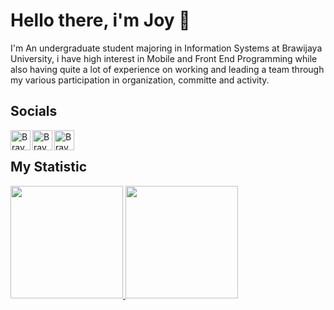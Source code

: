 # Hello there, i'm Joy 🙌

I'm An undergraduate student majoring in Information Systems at Brawijaya University, i have high interest in Mobile and Front End Programming while also having quite a lot of experience on working and leading a team through my various participation in organization, committe and activity.

## Socials

<a href="https://www.instagram.com/braydon.wang/">
  <img align="left" alt="Braydon's Instagram" width="32px" src="https://raw.githubusercontent.com/braydonwang/braydonwang/main/instagram.png" />
</a> 
<a href="https://www.instagram.com/braydon.wang/">
  <img align="left" alt="Braydon's Instagram" width="32px" src="https://raw.githubusercontent.com/braydonwang/braydonwang/main/instagram.png" />
</a> 
<a href="https://www.instagram.com/braydon.wang/">
  <img align="left" alt="Braydon's Instagram" width="32px" src="https://raw.githubusercontent.com/braydonwang/braydonwang/main/instagram.png" />
</a> 

<br>

## My Statistic

<p align="left">
<a href="https://github.com/Joviar27">
  <img height="180em" src="https://github-readme-stats-eight-theta.vercel.app/api?username=Joviar27&show_icons=true&theme=synthwave&include_all_commits=true&count_private=true"/>
  <img height="180em" src="https://github-readme-stats-eight-theta.vercel.app/api/top-langs/?username=Joviar27&layout=compact&langs_count=8&theme=synthwave"/>
</a>
</p>

<!--
**Joviar27/Joviar27** is a ✨ _special_ ✨ repository because its `README.md` (this file) appears on your GitHub profile.

Here are some ideas to get you started:

- 🔭 I’m currently working on ...
- 🌱 I’m currently learning ...
- 👯 I’m looking to collaborate on ...
- 🤔 I’m looking for help with ...
- 💬 Ask me about ...
- 📫 How to reach me: ...
- 😄 Pronouns: ...
- ⚡ Fun fact: ...
-->
